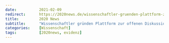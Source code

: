 ```yaml
---
date:          2021-02-09
redirect:      https://2020news.de/wissenschaftler-gruenden-plattform-zur-offenen-pandemie-strategie/
title:         2020 News
subtitle:      "Wissenschaftler gründen Plattform zur offenen Diskussion der Pandemie-Strategie"
categories:    [Wissenschaft]
tags:          [2020news, evidenz]
---
```


